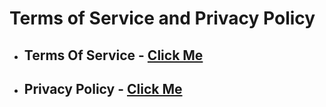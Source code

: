 # Terms of Service and Privacy Policy
- ## Terms Of Service - [Click Me]()
- ## Privacy Policy - [Click Me]()
